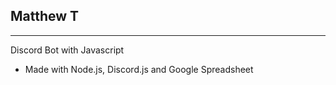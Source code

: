 ## Matthew T

---

Discord Bot with Javascript
   * Made with Node.js, Discord.js and Google Spreadsheet 

